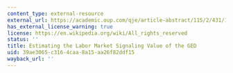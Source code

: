 ```yaml
---
content_type: external-resource
external_url: https://academic.oup.com/qje/article-abstract/115/2/431/1840448/Estimating-the-Labor-Market-Signaling-Value-of-the?redirectedFrom=fulltext
has_external_license_warning: true
license: https://en.wikipedia.org/wiki/All_rights_reserved
status: ''
title: Estimating the Labor Market Signaling Value of the GED
uid: 39ae3065-c316-4caa-8a15-aa26f82ddf15
wayback_url: ''
---
```

